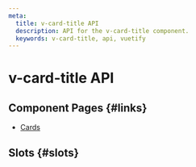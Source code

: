 ```yaml
---
meta:
  title: v-card-title API
  description: API for the v-card-title component.
  keywords: v-card-title, api, vuetify
---
```


# v-card-title API

<entry-ad />

## Component Pages {#links}

- [Cards](components/cards)

## Slots {#slots}

<api-section name="v-card-title" section="slots" />

<backmatter />
